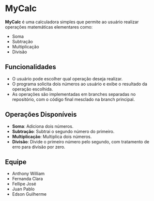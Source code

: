 # MyCalc

**MyCalc** é uma calculadora simples que permite ao usuário realizar operações matemáticas elementares como:
- Soma
- Subtração
- Multiplicação
- Divisão


## Funcionalidades

- O usuário pode escolher qual operação deseja realizar.
- O programa solicita dois números ao usuário e exibe o resultado da operação escolhida.
- As operações são implementadas em branches separadas no repositório, com o código final mesclado na branch principal.

## Operações Disponíveis

- **Soma**: Adiciona dois números.
- **Subtração**: Subtrai o segundo número do primeiro.
- **Multiplicação**: Multiplica dois números.
- **Divisão**: Divide o primeiro número pelo segundo, com tratamento de erro para divisão por zero.

## Equipe

- Anthony William
- Fernanda Clara
- Fellipe José
- Juan Pablo
- Edson Guilherme

